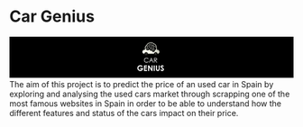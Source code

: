 # Car Genius
![CarGenius](CarGenius_header.png)
The aim of this project is to predict the price of an used car in Spain by exploring and analysing the used cars market through scrapping one of the most famous websites in Spain in order to be able to understand how the different features and status of the cars impact on their price. 
